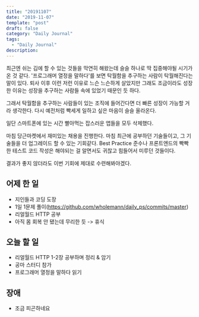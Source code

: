 ```yaml
---
title: "20191107"
date: "2019-11-07"
template: "post"
draft: false
category: "Daily Journal"
tags:
  - "Daily Journal"
description:
---
```


최근엔 쉬는 김에 할 수 있는 것들을 막연히 해왔는데
슬슬 하나로 딱 집중해야될 시기가 온 것 같다.
'프로그래머 열정을 말하다'를 보면 탁월함을 추구하는 사람이
탁월해진다는 말이 있다.
퇴사 이후 이런 저런 이유로 느슨 느슨하게 살았지만
그래도 조금이라도 성장한 이유는 성장을 추구하는 사람들 속에
있었기 때문인 듯 하다.

그래서 탁월함을 추구하는 사람들이 있는 조직에 들어간다면
더 빠른 성장이 가능할 거라 생각한다.
다시 예전처럼 빡세게 일하고 싶은 마음이 슬슬 올라온다.

일단 스마트폰에 있는 시간 빨아먹는 잡스러운 앱들을 모두 삭제했다.

마침 당근마켓에서 재미있는 채용을 진행한다.
마침 최근에 공부하던 기술들이고, 그 기술들을 더 업그레이드 할 수 있는 기회같다.
Best Practice 준수나 프론트엔드의 빡빡한 테스트 코드 작성은 해야되는 걸 알면서도
귀찮고 힘들어서 미루던 것들이다.

결과가 좋지 않더라도 이번 기회에 제대로 수련해봐야겠다.

## 어제 한 일

* 지인들과 코딩 도장
* 1일 1문제 풀이(https://github.com/wholemann/daily_ps/commits/master)
* 리얼월드 HTTP 공부
* 아직 몸 회복 안 됐는데 무리한 듯 -> 휴식

## 오늘 할 일

* 리얼월드 HTTP 1-2장 공부하며 정리 & 암기
* 공마 스터디 참가
* 프로그래머 열정을 말하다 읽기

## 장애

* 조금 피곤하네요
